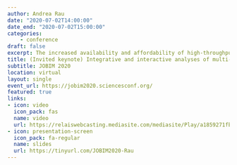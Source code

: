 ```yaml
---
author: Andrea Rau
date: "2020-07-02T14:00:00"
date_end: "2020-07-02T15:00:00"
categories:
    - conference
draft: false
excerpt: The increased availability and affordability of high-throughput sequencing technologies in recent years has facilitated the use of multi-omic studies to expand and enrich our understanding of complex biological systems. However, defining a holistic and meaningful way to exploit these heterogeneous and multi-faceted ‘omics data can be complicated by several major obstacles. These include the unknown hierarchy and potentially ambiguous relationships among different sources of data, the explosion in data dimension, issues due to batch effects and quality control, potentially incomplete or missing data, limited sample sizes, and the occasional difficulty in posing well-defined and answerable research questions of such data. In light of these challenges, in this talk I will provide an overview of some of our methodological contributions to integrative multi-omic analyses, and I will discuss how the development of interactive tools can be a useful addition to the multi-omic analysis toolbox.
title: (Invited keynote) Integrative and interactive analyses of multi-omics data
subtitle: JOBIM 2020
location: virtual
layout: single
event_url: https://jobim2020.sciencesconf.org/
featured: true
links:
- icon: video
  icon_pack: fas
  name: video
  url: https://relaiswebcasting.mediasite.com/mediasite/Play/a1859271fb2b41d9ab93116f71ae10fb1d?catalog=e534823f0c954836bf85bfa80af2290921
- icon: presentation-screen
  icon_pack: fa-regular
  name: slides
  url: https://tinyurl.com/JOBIM2020-Rau
---
```


<script async class="speakerdeck-embed" data-id="84764036cfb84438aa72b541fb5b4a85" data-ratio="1.77777777777778" src="//speakerdeck.com/assets/embed.js"></script>

